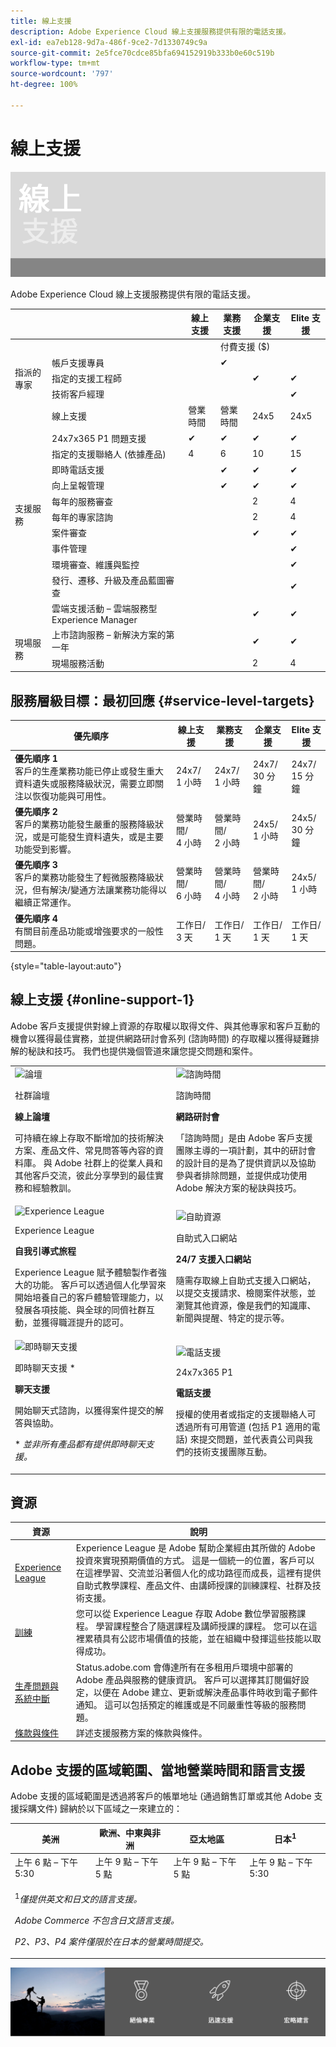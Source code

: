 ```yaml
---
title: 線上支援
description: Adobe Experience Cloud 線上支援服務提供有限的電話支援。
exl-id: ea7eb128-9d7a-486f-9ce2-7d1330749c9a
source-git-commit: 2e5fce70cdce85bfa694152919b333b0e60c519b
workflow-type: tm+mt
source-wordcount: '797'
ht-degree: 100%

---
```


# 線上支援

![圖示](assets/OnlineBanner.png)

Adobe Experience Cloud 線上支援服務提供有限的電話支援。

<table>
<thead>
  <tr>
    <th></th>
    <th></th>
    <th>線上支援</th>
    <th>業務支援</th>
    <th>企業支援</th>
    <th>Elite 支援</th>
  </tr>
</thead>
<tbody>
  <tr>
    <td></td>
    <td></td>
    <td></td>
    <td colspan="3">付費支援 ($)</td>
  </tr>
  <tr>
    <td rowspan="3">指派的專家<br></td>
    <td>帳戶支援專員</td>
    <td></td>
    <td>✔</td>
    <td></td>
    <td></td>
  </tr>
  <tr>
    <td>指定的支援工程師</td>
    <td></td>
    <td></td>
    <td>✔</td>
    <td>✔</td>
  </tr>
  <tr>
    <td>技術客戶經理</td>
    <td></td>
    <td></td>
    <td></td>
    <td>✔</td>
  </tr>
  <tr>
    <td rowspan="12">支援服務</td>
    <td>線上支援</td>
    <td>營業時間</td>
    <td>營業時間</td>
    <td>24x5</td>
    <td>24x5</td>
  </tr>
  <tr>
    <td>24x7x365 P1 問題支援</td>
    <td>✔</td>
    <td>✔</td>
    <td>✔</td>
    <td>✔</td>
  </tr>
  <tr>
    <td>指定的支援聯絡人 (依據產品)</td>
    <td>4</td>
    <td>6</td>
    <td>10</td>
    <td>15</td>
  </tr>
  <tr>
    <td>即時電話支援</td>
    <td></td>
    <td>✔</td>
    <td>✔</td>
    <td>✔</td>
  </tr>
  <tr>
    <td>向上呈報管理</td>
    <td></td>
    <td>✔</td>
    <td>✔</td>
    <td>✔</td>
  </tr>
  <tr>
    <td>每年的服務審查</td>
    <td></td>
    <td></td>
    <td>2</td>
    <td>4</td>
  </tr>
  <tr>
    <td>每年的專家諮詢</td>
    <td></td>
    <td></td>
    <td>2</td>
    <td>4</td>
  </tr>
  <tr>
    <td>案件審查</td>
    <td></td>
    <td></td>
    <td>✔</td>
    <td>✔</td>
  </tr>
  <tr>
    <td>事件管理</td>
    <td></td>
    <td></td>
    <td></td>
    <td>✔</td>
  </tr>
  <tr>
    <td>環境審查、維護與監控</td>
    <td></td>
    <td></td>
    <td></td>
    <td>✔</td>
  </tr>
  <tr>
    <td>發行、遷移、升級及產品藍圖審查</td>
    <td></td>
    <td></td>
    <td></td>
    <td>✔</td>
  </tr>
  <tr>
    <td>雲端支援活動 – 雲端服務型 Experience Manager</td>
    <td></td>
    <td></td>
    <td>✔</td>
    <td>✔</td>
  </tr>
  <tr>
    <td rowspan="2">現場服務</td>
    <td>上市諮詢服務 – 新解決方案的第一年</td>
    <td></td>
    <td></td>
    <td>✔</td>
    <td>✔</td>
  </tr>
  <tr>
    <td>現場服務活動</td>
    <td></td>
    <td></td>
    <td>2</td>
    <td>4</td>
  </tr>
</tbody>
</table>

## 服務層級目標：最初回應 {#service-level-targets}

| 優先順序 | 線上支援 | 業務支援 | 企業支援 | Elite 支援 |
|--- |--- |--- |--- |--- |
| <b>優先順序 1</b><br>客戶的生產業務功能已停止或發生重大資料遺失或服務降級狀況，需要立即關注以恢復功能與可用性。 | 24x7/<br>1 小時 | 24x7/<br>1 小時 | 24x7/<br>30 分鐘 | 24x7/<br>15 分鐘 |
| <b>優先順序 2</b><br>客戶的業務功能發生嚴重的服務降級狀況，或是可能發生資料遺失，或是主要功能受到影響。 | 營業時間/<br>4 小時 | 營業時間/<br>2 小時 | 24x5/<br>1 小時 | 24x5/<br>30 分鐘 |
| <b>優先順序 3</b><br>客戶的業務功能發生了輕微服務降級狀況，但有解決/變通方法讓業務功能得以繼續正常運作。 | 營業時間/<br>6 小時 | 營業時間/<br>4 小時 | 營業時間/<br>2 小時 | 24x5/<br>1 小時 |
| <b>優先順序 4</b><br>有關目前產品功能或增強要求的一般性問題。 | 工作日/<br>3 天 | 工作日/<br>1 天 | 工作日/<br>1 天 | 工作日/<br>1 天 |

{style="table-layout:auto"}

## 線上支援 {#online-support-1}

Adobe 客戶支援提供對線上資源的存取權以取得文件、與其他專家和客戶互動的機會以獲得最佳實務，並提供網路研討會系列 (諮詢時間) 的存取權以獲得疑難排解的秘訣和技巧。 我們也提供幾個管道來讓您提交問題和案件。

<table style="table-layout:fixed">
<tr>
  <td>
    <img alt="論壇" src="assets/CommunityForums.png"/>
    <div>
    <p>社群論壇</p>
    <p><b>線上論壇</b></p>
    <p>可持續在線上存取不斷增加的技術解決方案、產品文件、常見問答等內容的資料庫。 與 Adobe 社群上的從業人員和其他客戶交流，彼此分享學到的最佳實務和經驗教訓。</p>
    </div>
  </td>
  <td>
    <img alt="諮詢時間" src="assets/Webinar.png"/>
    <div>
    <p>諮詢時間</p>
    <p><b>網路研討會</b></p>
    <p>「諮詢時間」是由 Adobe 客戶支援團隊主導的一項計劃，其中的研討會的設計目的是為了提供資訊以及協助參與者排除問題，並提供成功使用 Adobe 解決方案的秘訣與技巧。</p>
    </div>
  </td>
</tr>
<tr>
  <td>
    <img alt="Experience League" src="assets/JourneysExperienceLeague.png"/>
    <div>
    <p>Experience League</p>
    <p><b>自我引導式旅程</b></p>
    <p>Experience League 賦予體驗製作者強大的功能。 客戶可以透過個人化學習來開始培養自己的客戶體驗管理能力，以發展各項技能、與全球的同儕社群互動，並獲得職涯提升的認可。</p>
    </div>
  </td>
  <td>
    <img alt="自助資源" src="assets/SelfHelpPortal.png"/>
    <div>
    <p>自助式入口網站</p>
    <p><b>24/7 支援入口網站</b></p>
    <p>隨需存取線上自助式支援入口網站，以提交支援請求、檢閱案件狀態，並瀏覽其他資源，像是我們的知識庫、新聞與提醒、特定的提示等。</p>
    </div>
  </td>
</tr>
<tr>
  <td>
    <img alt="即時聊天支援" src="assets/LiveChat.png"/>
    <div>
    <p>即時聊天支援 *</p>
    <p><b>聊天支援</b></p>
    <p>開始聊天式諮詢，以獲得案件提交的解答與協助。</p>
    <p>* <i>並非所有產品都有提供即時聊天支援。</i></p>
    </div>
  </td>
  <td>
    <img alt="電話支援" src="assets/PhoneSupport.png"/>
    <div>
    <p>24x7x365 P1</p>
    <p><b>電話支援</b></p>
    <p>授權的使用者或指定的支援聯絡人可透過所有可用管道 (包括 P1 適用的電話) 來提交問題，並代表貴公司與我們的技術支援團隊互動。</p>
    </div>
  </td>
</tr>
</table>

## 資源

| 資源 | 說明 |
|--- |--- |
| [Experience League](https://experienceleague.adobe.com/zh-hant) | Experience League 是 Adobe 幫助企業經由其所做的 Adobe 投資來實現預期價值的方式。 這是一個統一的位置，客戶可以在這裡學習、交流並沿著個人化的成功路徑而成長，這裡有提供自助式教學課程、產品文件、由講師授課的訓練課程、社群及技術支援。 |
| [訓練](https://training.adobe.com/training/) | 您可以從 Experience League 存取 Adobe 數位學習服務課程。 學習課程整合了隨選課程及講師授課的課程。 您可以在這裡累積具有公認市場價值的技能，並在組織中發揮這些技能以取得成功。 |
| [生產問題與系統中斷](https://status.adobe.com/) | Status.adobe.com 會傳達所有在多租用戶環境中部署的 Adobe 產品與服務的健康資訊。 客戶可以選擇其訂閱偏好設定，以便在 Adobe 建立、更新或解決產品事件時收到電子郵件通知。 這可以包括預定的維護或是不同嚴重性等級的服務問題。 |
| [條款與條件](https://helpx.adobe.com/tw/support/programs/support-policies-terms-conditions.html) | 詳述支援服務方案的條款與條件。 |

## Adobe 支援的區域範圍、當地營業時間和語言支援

Adobe 支援的區域範圍是透過將客戶的帳單地址 (通過銷售訂單或其他 Adobe 支援採購文件) 歸納於以下區域之一來建立的：

<table>
<thead>
  <tr>
    <th>美洲</th>
    <th>歐洲、中東與非洲</th>
    <th>亞太地區</th>
    <th>日本<sup>1</sup></th>
  </tr>
</thead>
<tbody>
  <tr>
    <td>上午 6 點 – 下午 5:30</td>
    <td>上午 9 點 – 下午 5 點</td>
    <td>上午 9 點 – 下午 5 點</td>
    <td>上午 9 點 – 下午 5:30</td>
  </tr>
  <tr>
    <td colspan="4">
      <p><sup>1</sup><i>僅提供英文和日文的語言支援。</i></p>
      <p><i>Adobe Commerce 不包含日文語言支援。</i></p>
      <p><i>P2、P3、P4 案件僅限於在日本的營業時間提交。</i></p>
    </td>
  </tr>
</tbody>
</table>

![圖示](assets/bottom-banner.png)
